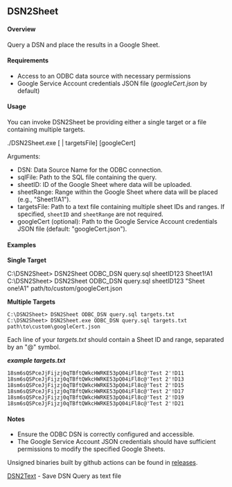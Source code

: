 ## DSN2Sheet

#### Overview

Query a DSN and place the results in a Google Sheet.

#### Requirements

- Access to an ODBC data source with necessary permissions
- Google Service Account credentials JSON file (_googleCert.json_ by default)

#### Usage

You can invoke DSN2Sheet be providing either a single target or a file containing multiple targets.

  
./DSN2Sheet.exe <DSN> <sqlFile> [<sheetID> <sheetRange> | targetsFile] [googleCert]


Arguments:
- DSN: Data Source Name for the ODBC connection.
- sqlFile: Path to the SQL file containing the query.
- sheetID: ID of the Google Sheet where data will be uploaded.
- sheetRange: Range within the Google Sheet where data will be placed (e.g., "Sheet1!A1").
- targetsFile: Path to a text file containing multiple sheet IDs and ranges. If specified, `sheetID` and `sheetRange` are not required.
- googleCert (optional): Path to the Google Service Account credentials JSON file (default: "googleCert.json").


#### Examples

**Single Target**

C:\DSN2Sheet> DSN2Sheet ODBC_DSN query.sql sheetID123 Sheet1!A1  
C:\DSN2Sheet> DSN2Sheet ODBC_DSN query.sql sheetID123 "Sheet one!A1" path/to/custom/googleCert.json


**Multiple Targets**


    C:\DSN2Sheet> DSN2Sheet ODBC_DSN query.sql targets.txt  
    C:\DSN2Sheet> DSN2Sheet.exe ODBC_DSN query.sql targets.txt path\to\custom\googleCert.json


Each line of your _targets.txt_ should contain a Sheet ID and range, separated by an "@" symbol.


**_example targets.txt_**

    18sm6sQSPceJjFijzj0qTBftQWkcHWRKE53pQ04iFl8c@'Test 2'!D11
    18sm6sQSPceJjFijzj0qTBftQWkcHWRKE53pQ04iFl8c@'Test 2'!D13
    18sm6sQSPceJjFijzj0qTBftQWkcHWRKE53pQ04iFl8c@'Test 2'!D15
    18sm6sQSPceJjFijzj0qTBftQWkcHWRKE53pQ04iFl8c@'Test 2'!D17
    18sm6sQSPceJjFijzj0qTBftQWkcHWRKE53pQ04iFl8c@'Test 2'!D19
    18sm6sQSPceJjFijzj0qTBftQWkcHWRKE53pQ04iFl8c@'Test 2'!D21

#### Notes

- Ensure the ODBC DSN is correctly configured and accessible.
- The Google Service Account JSON credentials should have sufficient permissions to modify the specified Google Sheets.

Unsigned binaries built by github actions can be found in [releases](https://github.com/coop-blake/DSN2Sheet/releases/tag/v0.1.2).  


[DSN2Text](dsn2Text.html) - Save DSN Query as text file